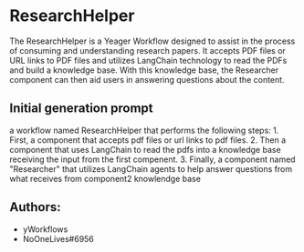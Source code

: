 
# ResearchHelper

The ResearchHelper is a Yeager Workflow designed to assist in the process of consuming and understanding research papers. It accepts PDF files or URL links to PDF files and utilizes LangChain technology to read the PDFs and build a knowledge base. With this knowledge base, the Researcher component can then aid users in answering questions about the content.
## Initial generation prompt
a workflow named ResearchHelper that performs the following steps:  1. First, a component that accepts pdf files or url links to pdf files.  2. Then a component that uses LangChain to read the pdfs into a knowledge base receiving the input from the first compenent.  3. Finally, a component named "Researcher" that utilizes LangChain agents to help answer questions from what receives from component2 knowlendge base

## Authors: 
- yWorkflows
- NoOneLives#6956
        